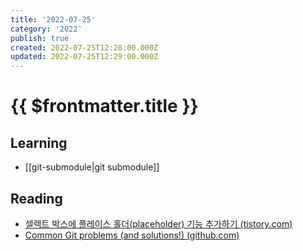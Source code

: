 ```yaml
---
title: '2022-07-25'
category: '2022'
publish: true
created: 2022-07-25T12:28:00.000Z
updated: 2022-07-25T12:29:00.000Z
---
```


# {{ $frontmatter.title }}

## Learning

- [[git-submodule|git submodule]]

## Reading

- [셀렉트 박스에 플레이스 홀더(placeholder) 기능 추가하기 (tistory.com)](https://blogpack.tistory.com/1085)
- [Common Git problems (and solutions!) (github.com)](https://gist.github.com/mrnabati/bc59304784e1a3a48dd25f92bf20a420)

